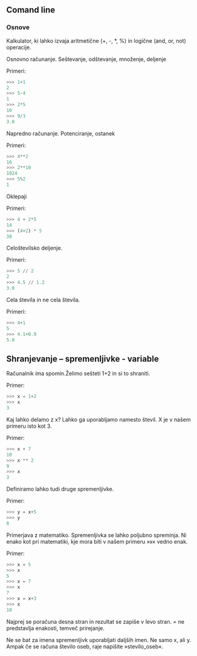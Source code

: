 ## Comand line
### Osnove
Kalkulator, ki lahko izvaja aritmetične (+, -, *, %) in logične (and, or, not) operacije.

Osnovno računanje. Seštevanje, odštevanje, množenje, deljenje

Primeri:

```python
>>> 1+1
2
>>> 5-4
1
>>> 2*5
10
>>> 9/3
3.0
```
Napredno računanje. Potenciranje, ostanek

Primeri:
```python
>>> 4**2
16
>>> 2**10
1024
>>> 5%2
1
```
Oklepaji

Primeri:
```python
>>> 4 + 2*5
14
>>> (4+2) * 5
30
```
Celoštevilsko deljenje.

Primeri:
```python
>>> 5 // 2
2
>>> 4.5 // 1.2
3.0
```
Cela števila in ne cela števila.

Primeri:
```python
>>> 4+1
5
>>> 4.1+0.9
5.0
```
## Shranjevanje – spremenljivke - variable
Računalnik ima spomin.Želimo sešteti 1+2 in si to shraniti.

Primer:
```python
>>> x = 1+2
>>> x
3
```
Kaj lahko delamo z x? Lahko ga uporabljamo namesto števil. X je v našem primeru isto kot 3.

Primer:
```python
>>> x + 7
10
>>> x ** 2
9
>>> x
3
```
Definiramo lahko tudi druge spremenljivke.

Primer:
```python
>>> y = x+5
>>> y
8
```
Primerjava z matematiko. Spremenljivka se lahko poljubno spreminja. Ni enako kot pri matematiki, kje mora biti v našem primeru »x« vedno enak.

Primer:
```python
>>> x = 5
>>> x
5
>>> x = 7
>>> x
7
>>> x = x+3
>>> x
10
```
Najprej se poračuna desna stran in rezultat se zapiše v levo stran. = ne predstavlja enakosti, temveč prirejanje.

Ne se bat za imena spremenljivk uporabljati daljših imen. Ne samo x, ali y. Ampak če se računa število oseb, raje napišite »stevilo_oseb«.















